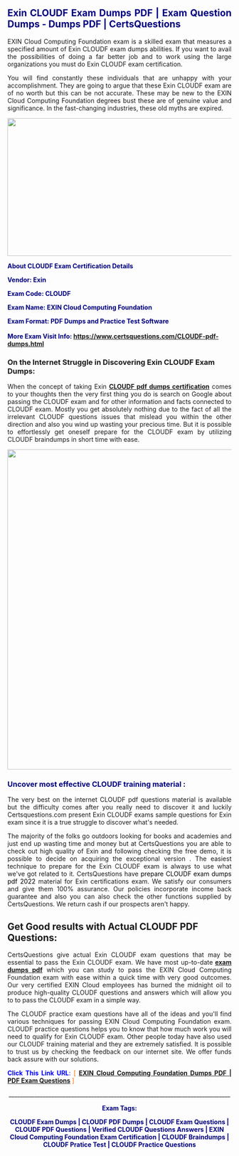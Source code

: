 <h2 style="text-align: justify;"><span style="color: #000080;">Exin CLOUDF Exam Dumps PDF | Exam Question Dumps - Dumps PDF | CertsQuestions</span></h2>
<p style="text-align: justify;">EXIN Cloud Computing Foundation exam is a skilled exam that measures a specified amount of Exin  CLOUDF exam dumps abilities. If you want to avail the possibilities of doing a far better job and to work using the large organizations you must do Exin CLOUDF exam certification.</p>
<p style="text-align: justify;">You will find constantly these individuals that are unhappy with your accomplishment. They are going to argue that these Exin  CLOUDF exam are of no worth but this can be not accurate. These may be new to the EXIN Cloud Computing Foundation degrees bust these are of genuine value and significance. In the fast-changing industries, these old myths are expired.</p>
<p><img style="display: block; margin-left: auto; margin-right: auto;" src="https://i.imgur.com/eaP4ae9.png" width="840" height="310" /></p>
<p><span style="color: #000080;"><strong>About CLOUDF Exam Certification Details</strong></span></p>
<p><span style="color: #000080;"><strong>Vendor: Exin<br /></strong></span></p>
<p><span style="color: #000080;"><strong>Exam Code: CLOUDF</strong></span></p>
<p><span style="color: #000080;"><strong>Exam Name: EXIN Cloud Computing Foundation</strong></span></p>
<p><span style="color: #000080;"><strong>Exam Format: PDF Dumps and Practice Test Software<br /><br />More Exam Visit Info: <span style="color: #ff6600;"><a href="https://www.certsquestions.com/CLOUDF-pdf-dumps.html">https://www.certsquestions.com/CLOUDF-pdf-dumps.html</a></span></strong></span></p>
<h3>On the Internet Struggle in Discovering Exin CLOUDF Exam Dumps:</h3>
<p style="text-align: justify;">When the concept of taking Exin <a href="https://www.certsquestions.com/CLOUDF-pdf-dumps.html"><strong> CLOUDF pdf dumps certification</strong></a> comes to your thoughts then the very first thing you do is search on Google about passing the CLOUDF exam and for other information and facts connected to CLOUDF exam. Mostly you get absolutely nothing due to the fact of all the irrelevant CLOUDF questions issues that mislead you within the other direction and also you wind up wasting your precious time. But it is possible to effortlessly get oneself prepare for the CLOUDF exam by utilizing CLOUDF braindumps in short time with ease.</p>
<p><a href="https://www.certsquestions.com/CLOUDF-pdf-dumps.html"><img style="display: block; margin-left: auto; margin-right: auto;" src="https://i.imgur.com/pxhoKQ2.png" width="720" /></a></p>
<h3><span style="color: #000080;">Uncover most effective  CLOUDF training material :</span></h3>
<p style="text-align: justify;">The very best on the internet CLOUDF pdf questions material is available but the difficulty comes after you really need to discover it and luckily Certsquestions.com present Exin CLOUDF exams sample questions for Exin  exam since it is a true struggle to discover what's needed.</p>
<p style="text-align: justify;">The majority of the folks go outdoors looking for books and academies and just end up wasting time and money but at CertsQuestions you are able to check out high quality of Exin  and following checking the free demo, it is possible to decide on acquiring the exceptional version . The easiest technique to prepare for the Exin CLOUDF exam is always to use what we've got related to it. CertsQuestions have <span style="color: #000000;">prepare CLOUDF exam dumps pdf 2022</span> material for Exin certifications exam. We satisfy our consumers and give them 100% assurance. Our policies incorporate income back guarantee and also you can also check the other functions supplied by CertsQuestions. We return cash if our prospects aren't happy.</p>
<h2>Get Good results with Actual CLOUDF PDF Questions:</h2>
<p style="text-align: justify;">CertsQuestions give actual Exin CLOUDF exam questions that may be essential to pass the Exin  CLOUDF exam. We have most up-to-date<strong>&nbsp;<a href="https://www.certsquestions.com/">exam dumps pdf</a></strong>&nbsp;which you can study to pass the EXIN Cloud Computing Foundation exam with ease within a quick time with very good outcomes. Our very certified EXIN Cloud employees has burned the midnight oil to produce high-quality CLOUDF questions and answers which will allow you to to pass the CLOUDF exam in a simple way.</p>
<p style="text-align: justify;">The CLOUDF practice exam questions have all of the ideas and you'll find various techniques for passing EXIN Cloud Computing Foundation exam. CLOUDF practice questions helps you to know that how much work you will need to qualify for Exin  CLOUDF exam. Other people today have also used our CLOUDF training material and they are extremely satisfied. It is possible to trust us by checking the feedback on our internet site. We offer funds back assure with our solutions.</p>
<p style="text-align: justify;"><span style="color: #0000ff;"><strong>Click This Link URL</strong>:</span> <span style="color: #ff6600;">[ <strong><a href="https://www.certsquestions.com/exin-cloud-certification.html">EXIN Cloud Computing Foundation Dumps PDF | PDF Exam Questions</a></strong> ]</span></p>
<p style="text-align: center;">______________________________________________________________________________</p>
<p style="text-align: center;"><span style="color: #000080;"><strong>Exam Tags:</strong></span></p>
<p style="text-align: center;"><span style="color: #000080;"><strong>CLOUDF Exam Dumps | CLOUDF PDF Dumps | CLOUDF Exam Questions | CLOUDF PDF Questions | Verified CLOUDF Questions Answers | EXIN Cloud Computing Foundation Exam Certification | CLOUDF Braindumps | CLOUDF Pratice Test | CLOUDF Practice Questions</strong></span></p>
